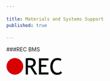 ```yaml
---

title: Materials and Systems Support
published: true

---
```




###REC BMS


<a href="http://www.rec-bms.com/">![REC BMS](rec.jpg)</a>




